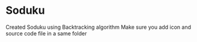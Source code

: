 # Soduku
Created Soduku using Backtracking algorithm
Make sure you add icon and source code file in a same folder
